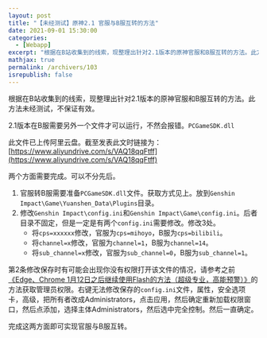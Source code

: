 ```yaml
---
layout: post
title: "【未经测试】原神2.1 官服与B服互转的方法"
date: 2021-09-01 15:30:00
categories: 
  - [Webapp]
excerpt: "根据在B站收集到的线索，现整理出针对2.1版本的原神官服和B服互转的方法。此方法未经测试，不保证有效。"
mathjax: true
permalink: /archivers/103
isrepublish: false
---
```


根据在B站收集到的线索，现整理出针对2.1版本的原神官服和B服互转的方法。此方法未经测试，不保证有效。

2.1版本在B服需要另外一个文件才可以运行，不然会报错。```PCGameSDK.dll```

此文件已上传阿里云盘。截至发表此文时链接为：[https://www.aliyundrive.com/s/VAQ18qqFtff](https://www.aliyundrive.com/s/VAQ18qqFtff)

两个方面需要完成。可以不分先后。

1. 官服转B服需要准备```PCGameSDK.dll```文件。获取方式见上。放到```Genshin Impact\Game\Yuanshen_Data\Plugins```目录。
2. 修改```Genshin Impact\config.ini```和```Genshin Impact\Game\config.ini```。后者目录不固定，但是一定是有两个```config.ini```需要修改。修改3处。
    * 将```cps=xxxxxx```修改，官服为```cps=mihoyo```，B服为```cps=bilibili```。
    * 将```channel=x```修改，官服为```channel=1```，B服为```channel=14```。
    * 将```sub_channel=x```修改，官服为```sub_channel=0```，B服为```sub_channel=1```。

第2条修改保存时有可能会出现你没有权限打开该文件的情况，请参考之前[《Edge、Chrome 1月12日之后继续使用Flash的方法（超级专业，高能预警）》](63.html)的方法获取管理员权限。右键无法修改保存的```config.ini```文件，属性，安全选项卡，高级，把所有者改成Administrators，点击应用，然后确定重新加载权限窗口，然后点添加，选择主体Administrators，然后选中完全控制。然后一直确定。

完成这两方面即可实现官服与B服互转。